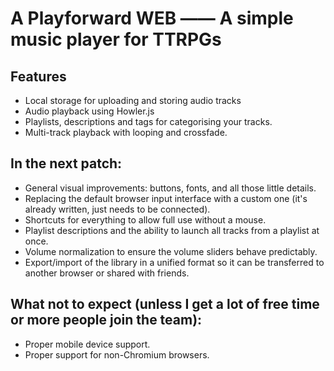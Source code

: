 # A Playforward WEB —— A simple music player for TTRPGs

## Features
- Local storage for uploading and storing audio tracks
- Audio playback using Howler.js
- Playlists, descriptions and tags for categorising your tracks.
- Multi-track playback with looping and crossfade.

## In the next patch:

- General visual improvements: buttons, fonts, and all those little details.
- Replacing the default browser input interface with a custom one (it's already written, just needs to be connected).
- Shortcuts for everything to allow full use without a mouse.
- Playlist descriptions and the ability to launch all tracks from a playlist at once.
- Volume normalization to ensure the volume sliders behave predictably.
- Export/import of the library in a unified format so it can be transferred to another browser or shared with friends.

## What not to expect (unless I get a lot of free time or more people join the team):

- Proper mobile device support.
- Proper support for non-Chromium browsers.
